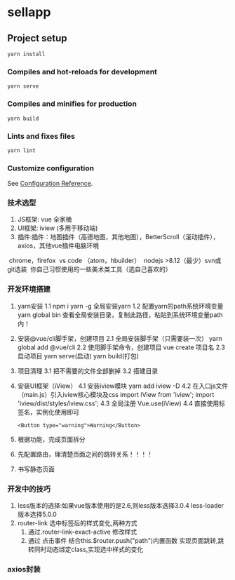 # sellapp

## Project setup
```
yarn install
```

### Compiles and hot-reloads for development
```
yarn serve
```

### Compiles and minifies for production
```
yarn build
```

### Lints and fixes files
```
yarn lint
```

### Customize configuration
See [Configuration Reference](https://cli.vuejs.org/config/).

###  技术选型

1. JS框架: vue 全家桶
2. UI框架: iview (多用于移动端)
3. 插件:插件：地图插件（高德地图，其他地图），BetterScroll（滚动插件），axios，其他vue插件电脑环境

​	chrome，firefox
​	vs code （atom，hbuilder）
​	nodejs  >8.12（最少）
​	svn或git选装
​	你自己习惯使用的一些美术类工具（选自己喜欢的）

### 开发环境搭建

1. yarn安装
    1.1 npm i yarn -g 全局安装yarn
	1.2 配置yarn的path系统环境变量
		yarn global bin  查看全局安装目录，复制此路径，粘贴到系统环境变量path内！
	
2. 安装@vue/cli脚手架，创建项目
	2.1 全局安装脚手架（只需要装一次）
		yarn global add @vue/cli 
	2.2 使用脚手架命令，创建项目
		vue create 项目名
	2.3 启动项目
		yarn serve(启动)          yarn build(打包)

3. 项目清理
	3.1 把不需要的文件全部删掉
	3.2 搭建目录

4. 安装UI框架（iView）
	4.1 安装iview模块
		yarn add iview -D
	4.2 在入口js文件（main.js）引入iview核心模块及css
		import iView from 'iview';
		import 'iview/dist/styles/iview.css';
	4.3 全局注册
		Vue.use(iView)
	4.4 直接使用标签名，实例化使用即可
	
	```
	<Button type="warning">Warning</Button>
	```
	
5. 根据功能，完成页面拆分

6. 先配置路由，理清楚页面之间的跳转关系！！！！

7. 书写静态页面

### 开发中的技巧

1. less版本的选择:如果vue版本使用的是2.6,则less版本选择3.0.4 less-loader版本选择5.0.0
2. router-link 选中标签后的样式变化,两种方式
   1. 通过.router-link-exact-active 修改样式
   2. 通过 点击事件 结合this.$router.push("path")内置函数 实现页面跳转,跳转同时动态绑定class,实现选中样式的变化

### axios封装